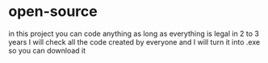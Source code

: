 # open-source
in this project you can code anything as long as everything is legal in 2 to 3 years I will check all the code created by everyone and I will turn it into .exe so you can download it
